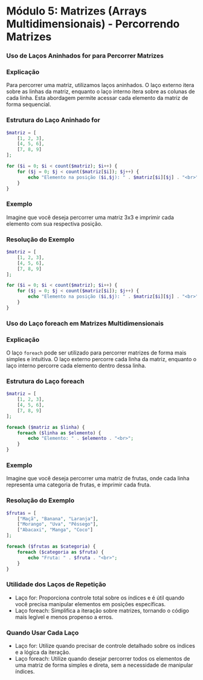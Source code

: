 # Módulo 5: Matrizes (Arrays Multidimensionais) - Percorrendo Matrizes

### Uso de Laços Aninhados for para Percorrer Matrizes

### Explicação
Para percorrer uma matriz, utilizamos laços aninhados. O laço externo itera sobre as linhas da matriz, enquanto o laço interno itera sobre as colunas de cada linha. Esta abordagem permite acessar cada elemento da matriz de forma sequencial.

### Estrutura do Laço Aninhado for
```php
$matriz = [
    [1, 2, 3],
    [4, 5, 6],
    [7, 8, 9]
];

for ($i = 0; $i < count($matriz); $i++) {
    for ($j = 0; $j < count($matriz[$i]); $j++) {
        echo "Elemento na posição ($i,$j): " . $matriz[$i][$j] . "<br>";
    }
}
```

### Exemplo
Imagine que você deseja percorrer uma matriz 3x3 e imprimir cada elemento com sua respectiva posição.

### Resolução do Exemplo
```php
$matriz = [
    [1, 2, 3],
    [4, 5, 6],
    [7, 8, 9]
];

for ($i = 0; $i < count($matriz); $i++) {
    for ($j = 0; $j < count($matriz[$i]); $j++) {
        echo "Elemento na posição ($i,$j): " . $matriz[$i][$j] . "<br>";
    }
}
```

### Uso do Laço foreach em Matrizes Multidimensionais

### Explicação
O laço `foreach` pode ser utilizado para percorrer matrizes de forma mais simples e intuitiva. O laço externo percorre cada linha da matriz, enquanto o laço interno percorre cada elemento dentro dessa linha.

### Estrutura do Laço foreach
```php
$matriz = [
    [1, 2, 3],
    [4, 5, 6],
    [7, 8, 9]
];

foreach ($matriz as $linha) {
    foreach ($linha as $elemento) {
        echo "Elemento: " . $elemento . "<br>";
    }
}
```

### Exemplo
Imagine que você deseja percorrer uma matriz de frutas, onde cada linha representa uma categoria de frutas, e imprimir cada fruta.

### Resolução do Exemplo
```php
$frutas = [
    ["Maçã", "Banana", "Laranja"],
    ["Morango", "Uva", "Pêssego"],
    ["Abacaxi", "Manga", "Coco"]
];

foreach ($frutas as $categoria) {
    foreach ($categoria as $fruta) {
        echo "Fruta: " . $fruta . "<br>";
    }
}
```

### Utilidade dos Laços de Repetição
- Laço for: Proporciona controle total sobre os índices e é útil quando você precisa manipular elementos em posições específicas.
- Laço foreach: Simplifica a iteração sobre matrizes, tornando o código mais legível e menos propenso a erros.

### Quando Usar Cada Laço
- Laço for: Utilize quando precisar de controle detalhado sobre os índices e a lógica da iteração.
- Laço foreach: Utilize quando desejar percorrer todos os elementos de uma matriz de forma simples e direta, sem a necessidade de manipular índices.
